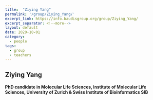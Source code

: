 ```yaml
---
title:  "Ziying Yang"
permalink: '/group/Ziying_Yang/'
excerpt_link: https://info.baudisgroup.org/group/Ziying_Yang/
excerpt_separator: <!--more-->
layout: default
date: 2020-10-01
category:
  - people
tags:
  - group
  - teachers
---
```


## Ziying Yang
#### PhD candidate in Molecular Life Sciences, Institute of Molecular Life Sciences, University of Zurich & Swiss Institute of Bioinformatics **SIB**

<!--more-->
